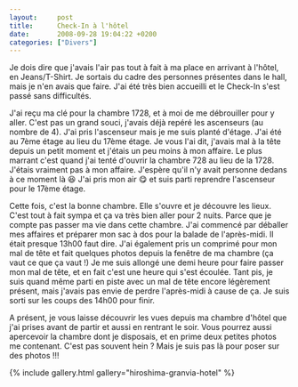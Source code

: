```yaml
---
layout:     post
title:      Check-In à l'hôtel
date:       2008-09-28 19:04:22 +0200
categories: ["Divers"]
---
```


Je dois dire que j'avais l'air pas tout à fait à ma place en arrivant à l'hôtel, en Jeans/T-Shirt. Je sortais du
cadre des personnes présentes dans le hall, mais je n'en avais que faire. J'ai été très bien accueilli et le
Check-In s'est passé sans difficultés.

<!--more-->

J'ai reçu ma clé pour la chambre 1728, et à moi de me débrouiller pour y aller. C'est pas un grand souci, j'avais
déjà repéré les ascenseurs (au nombre de 4). J'ai pris l'ascenseur mais je me suis planté d'étage. J'ai été au 7ème
étage au lieu du 17ème étage. Je vous l'ai dit, j'avais mal à la tête depuis un petit moment et j'étais un peu
moins à mon affaire. Le plus marrant c'est quand j'ai tenté d'ouvrir la chambre 728 au lieu de la 1728. J'étais
vraiment pas à mon affaire. J'espère qu'il n'y avait personne dedans à ce moment là :laughing: J'ai pris mon air 
:yum: et suis parti reprendre l'ascenseur pour le 17ème étage.

Cette fois, c'est la bonne chambre. Elle s'ouvre et je découvre les lieux. C'est tout à fait sympa et ça va très
bien aller pour 2 nuits. Parce que je compte pas passer ma vie dans cette chambre. J'ai commencé par déballer mes
affaires et préparer mon sac à dos pour la balade de l'après-midi. Il était presque 13h00 faut dire. J'ai également
pris un comprimé pour mon mal de tête et fait quelques photos depuis la fenêtre de ma chambre (ça vaut ce que ça
vaut !) Je me suis allongé une demi heure pour faire passer mon mal de tête, et en fait c'est une heure qui s'est
écoulée. Tant pis, je suis quand même parti en piste avec un mal de tête encore légèrement présent, mais j'avais
pas envie de perdre l'après-midi à cause de ça. Je suis sorti sur les coups des 14h00 pour finir.

A présent, je vous laisse découvrir les vues depuis ma chambre d'hôtel que j'ai prises avant de partir et aussi en
rentrant le soir. Vous pourrez aussi apercevoir la chambre dont je disposais, et en prime deux petites photos me
contenant. C'est pas souvent hein ? Mais je suis pas là pour poser sur des photos !!!

{% include gallery.html gallery="hiroshima-granvia-hotel" %}

